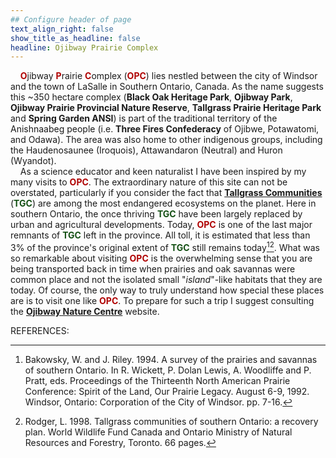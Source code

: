 ```yaml
---
## Configure header of page
text_align_right: false
show_title_as_headline: false
headline: Ojibway Prairie Complex
---
```


<style type="text/css">
#Dred { font-weight: bold; color: rgb(175, 0, 0); }
#Gold { font-weight: bold; color: rgb(230, 190, 0); }
#Fgr { font-weight: bold; color: rgb(20, 80, 20); }
#Blue { font-weight: bold; color: blue; }
</style>

<!-- this is a subheadline -->
&nbsp; &nbsp; <span id="Dred">O</span>jibway <span id="Dred">P</span>rairie <span id="Dred">C</span>omplex (<span id="Dred">OPC</span>) lies nestled between the city of Windsor and the town of LaSalle in Southern Ontario, Canada. As the name suggests this ~350 hectare complex (**Black Oak Heritage Park**, **Ojibway Park**, **Ojibway Prairie Provincial Nature Reserve**, **Tallgrass Prairie Heritage Park** and **Spring Garden ANSI**) is part of the traditional territory of the Anishnaabeg people (i.e. **Three Fires Confederacy** of Ojibwe, Potawatomi, and Odawa). The area was also home to other indigenous groups, including the Haudenosaunee (Iroquois), Attawandaron (Neutral) and Huron (Wyandot).  
&nbsp; &nbsp; As a science educator and keen naturalist I have been inspired by my many visits to <span id="Dred">OPC</span>. The extraordinary nature of this site can not be overstated, particularly if you consider the fact that **[Tallgrass Communities](https://tallgrassontario.org/wp-site/)** (<span id="Fgr">TGC</span>) are among the most endangered ecosystems on the planet. Here in southern Ontario, the once thriving <span id="Fgr">TGC</span> have been largely replaced by urban and agricultural developments. Today, <span id="Dred">OPC</span> is one of the last major remnants of <span id="Fgr">TGC</span> left in the province. All toll, it is estimated that less than 3% of the province's original extent of <span id="Fgr">TGC</span> still remains today[^1][^2]. What was so remarkable about visiting <span id="Dred">OPC</span> is the overwhelming sense that you are being transported back in time when prairies and oak savannas were common place and not the isolated small "*island*"-like habitats that they are today. Of course, the only way to truly understand how special these places are is to visit one like <span id="Dred">OPC</span>. To prepare for such a trip I suggest consulting the **[Ojibway Nature Centre](https://www.ojibway.ca/index.htm)** website.  

REFERENCES:  
[^1]: Bakowsky, W. and J. Riley. 1994. A survey of the prairies and savannas of southern Ontario. In R. Wickett, P. Dolan Lewis, A. Woodliffe and P. Pratt, eds. Proceedings of the Thirteenth North American Prairie Conference: Spirit of the Land, Our Prairie Legacy. August 6-9, 1992. Windsor, Ontario: Corporation of the City of Windsor. pp. 7-16.

[^2]: Rodger, L. 1998. Tallgrass communities of southern Ontario: a recovery plan. World Wildlife Fund Canada and Ontario Ministry of Natural Resources and Forestry, Toronto. 66 pages. 


